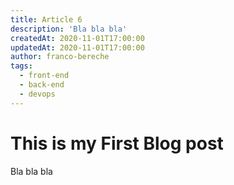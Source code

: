 ```yaml
---
title: Article 6
description: 'Bla bla bla'
createdAt: 2020-11-01T17:00:00
updatedAt: 2020-11-01T17:00:00
author: franco-bereche
tags:
  - front-end
  - back-end
  - devops
---
```

# This is my First Blog post

Bla bla bla
